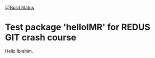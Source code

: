 [![Build Status](https://travis-ci.org/iambaim/git-sandbox.svg?branch=master)](https://travis-ci.org/iambaim/git-sandbox)

# Test package 'helloIMR' for REDUS GIT crash course
Hello Ibrahim.
